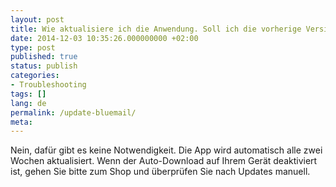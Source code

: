 ```yaml
---
layout: post
title: Wie aktualisiere ich die Anwendung. Soll ich die vorherige Version entfernen?
date: 2014-12-03 10:35:26.000000000 +02:00
type: post
published: true
status: publish
categories:
- Troubleshooting
tags: []
lang: de
permalink: /update-bluemail/
meta:
---
```


Nein, dafür gibt es keine Notwendigkeit. Die App wird automatisch alle zwei Wochen aktualisiert. Wenn der Auto-Download auf Ihrem Gerät deaktiviert ist, gehen Sie bitte zum Shop und überprüfen Sie nach Updates manuell.
